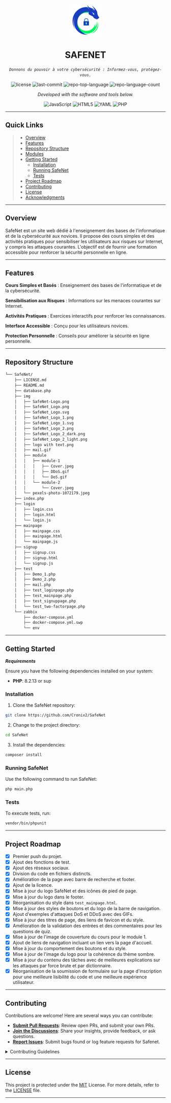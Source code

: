 <p align="center">
    <img src="img/SafeNet_Logo_1.svg" width="100" />
</p>
<p align="center">
    <h1 align="center">SAFENET</h1>
</p>
<p align="center">
    <em><code>Donnons du pouvoir à votre cybersécurité : Informez-vous, protégez-vous.</code></em>
</p>
<p align="center">
	<img src="https://img.shields.io/github/license/Cronix2/SafeNet?style=flat&color=0080ff" alt="license">
	<img src="https://img.shields.io/github/last-commit/Cronix2/SafeNet?style=flat&logo=git&logoColor=white&color=0080ff" alt="last-commit">
	<img src="https://img.shields.io/github/languages/top/Cronix2/SafeNet?style=flat&color=0080ff" alt="repo-top-language">
	<img src="https://img.shields.io/github/languages/count/Cronix2/SafeNet?style=flat&color=0080ff" alt="repo-language-count">
<p>
<p align="center">
		<em>Developed with the software and tools below.</em>
</p>
<p align="center">
	<img src="https://img.shields.io/badge/JavaScript-F7DF1E.svg?style=flat&logo=JavaScript&logoColor=black" alt="JavaScript">
	<img src="https://img.shields.io/badge/HTML5-E34F26.svg?style=flat&logo=HTML5&logoColor=white" alt="HTML5">
	<img src="https://img.shields.io/badge/YAML-CB171E.svg?style=flat&logo=YAML&logoColor=white" alt="YAML">
	<img src="https://img.shields.io/badge/PHP-777BB4.svg?style=flat&logo=PHP&logoColor=white" alt="PHP">
</p>
<hr>

## Quick Links

> - [ Overview](#-overview)
> - [ Features](#-features)
> - [ Repository Structure](#-repository-structure)
> - [ Modules](#-modules)
> - [ Getting Started](#-getting-started)
>   - [ Installation](#-installation)
>   - [ Running SafeNet](#-running-SafeNet)
>   - [ Tests](#-tests)
> - [ Project Roadmap](#-project-roadmap)
> - [ Contributing](#-contributing)
> - [ License](#-license)
> - [ Acknowledgments](#-acknowledgments)

---

## Overview

SafeNet est un site web dédié à l'enseignement des bases de l'informatique et de la cybersécurité aux novices. Il propose des cours simples et des activités pratiques pour sensibiliser les utilisateurs aux risques sur Internet, y compris les attaques courantes. L'objectif est de fournir une formation accessible pour renforcer la sécurité personnelle en ligne.

---

## Features

**Cours Simples et Basés** : Enseignement des bases de l'informatique et de la cybersécurité.

**Sensibilisation aux Risques** : Informations sur les menaces courantes sur Internet.

**Activités Pratiques** : Exercices interactifs pour renforcer les connaissances.

**Interface Accessible** : Conçu pour les utilisateurs novices.

**Protection Personnelle** : Conseils pour améliorer la sécurité en ligne personnelle.

---

## Repository Structure

```sh
└── SafeNet/
    ├── LICENSE.md
    ├── README.md
    ├── database.php
    ├── img
    │   ├── SafeNet-Logo.png
    │   ├── SafeNet_Logo.png
    │   ├── SafeNet_Logo.svg
    │   ├── SafeNet_Logo_1.png
    │   ├── SafeNet_Logo_1.svg
    │   ├── SafeNet_Logo_2.png
    │   ├── SafeNet_Logo_2_dark.png
    │   ├── SafeNet_Logo_2_light.png
    │   ├── logo with text.png
    │   ├── mail.gif
    │   ├── module
    │   │   ├── module-1
    │   │   │   ├── Cover.jpeg
    │   │   │   ├── DDoS.gif
    │   │   │   └── DoS.gif
    │   │   └── module-2
    │   │       └── Cover.jpeg
    │   └── pexels-photo-1072179.jpeg
    ├── index.php
    ├── login
    │   ├── login.css
    │   ├── login.html
    │   └── login.js
    ├── mainpage
    │   ├── mainpage.css
    │   ├── mainpage.html
    │   └── mainpage.js
    ├── signup
    │   ├── signup.css
    │   ├── signup.html
    │   └── signup.js
    ├── test
    │   ├── Demo_1.php
    │   ├── Demo_2.php
    │   ├── mail.php
    │   ├── test_loginpage.php
    │   ├── test_mainpage.php
    │   ├── test_signuppage.php
    │   └── test_two-factorpage.php
    └── zabbix
        ├── docker-compose.yml
        ├── docker-compose.yml.swp
        └── env
```

---

## Getting Started

***Requirements***

Ensure you have the following dependencies installed on your system:

* **PHP**: 8.2.13 or sup

### Installation

1. Clone the SafeNet repository:

```sh
git clone https://github.com/Cronix2/SafeNet
```

2. Change to the project directory:

```sh
cd SafeNet
```

3. Install the dependencies:

```sh
composer install
```

### Running SafeNet

Use the following command to run SafeNet:

```sh
php main.php
```

### Tests

To execute tests, run:

```sh
vendor/bin/phpunit
```

---

## Project Roadmap

- [X] Premier push du projet.
- [X] Ajout des fonctions de test.
- [X] Ajout des réseaux sociaux.
- [X] Division du code en fichiers distincts.
- [X] Amélioration de la page avec barre de recherche et footer.
- [X] Ajout de la licence.
- [X] Mise à jour du logo SafeNet et des icônes de pied de page.
- [X] Mise à jour du logo dans le footer.
- [X] Réorganisation du style dans `test_mainpage.html`.
- [X] Mise à jour des styles de boutons et du logo de la barre de navigation.
- [X] Ajout d'exemples d'attaques DoS et DDoS avec des GIFs.
- [X] Mise à jour des titres de page, des liens de favicon et du style.
- [X] Amélioration de la validation des entrées et des commentaires pour les questions de quiz.
- [X] Mise à jour de l'image de couverture du cours pour le module 1.
- [X] Ajout de liens de navigation incluant un lien vers la page d'accueil.
- [X] Mise à jour du comportement des boutons et du style.
- [X] Mise à jour de l'image du logo pour la cohérence du thème sombre.
- [X] Mise à jour du contenu des tâches avec de meilleures explications sur les attaques par force brute et par dictionnaire.
- [X] Réorganisation de la soumission de formulaire sur la page d'inscription pour une meilleure lisibilité du code et une meilleure expérience utilisateur.

---

## Contributing

Contributions are welcome! Here are several ways you can contribute:

- **[Submit Pull Requests](https://github.com/Cronix2/SafeNet/blob/main/CONTRIBUTING.md)**: Review open PRs, and submit your own PRs.
- **[Join the Discussions](https://github.com/Cronix2/SafeNet/discussions)**: Share your insights, provide feedback, or ask questions.
- **[Report Issues](https://github.com/Cronix2/SafeNet/issues)**: Submit bugs found or log feature requests for Safenet.

<details closed>
    <summary>Contributing Guidelines</summary>

1. **Fork the Repository**: Start by forking the project repository to your GitHub account.
2. **Clone Locally**: Clone the forked repository to your local machine using a Git client.
   ```sh
   git clone https://github.com/Cronix2/SafeNet
   ```
3. **Create a New Branch**: Always work on a new branch, giving it a descriptive name.
   ```sh
   git checkout -b new-feature-x
   ```
4. **Make Your Changes**: Develop and test your changes locally.
5. **Commit Your Changes**: Commit with a clear message describing your updates.
   ```sh
   git commit -m 'Implemented new feature x.'
   ```
6. **Push to GitHub**: Push the changes to your forked repository.
   ```sh
   git push origin new-feature-x
   ```
7. **Submit a Pull Request**: Create a PR against the original project repository. Clearly describe the changes and their motivations.

Once your PR is reviewed and approved, it will be merged into the main branch.

</details>

---

## License

This project is protected under the [MIT](https://fr.wikipedia.org/wiki/Licence_MIT) License. For more details, refer to the [LICENSE](https://github.com/Cronix2/SafeNet/blob/main/LICENSE.md) file.

---
